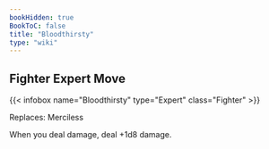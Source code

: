 ```yaml
---
bookHidden: true
BookToC: false
title: "Bloodthirsty"
type: "wiki"
---
```

## Fighter Expert Move
{{< infobox name="Bloodthirsty" type="Expert" class="Fighter" >}}

Replaces: Merciless

When you deal damage, deal +1d8 damage.